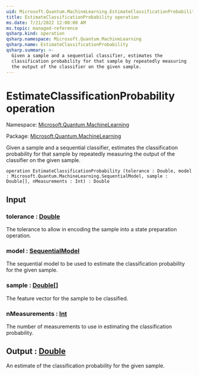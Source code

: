 ```yaml
---
uid: Microsoft.Quantum.MachineLearning.EstimateClassificationProbability
title: EstimateClassificationProbability operation
ms.date: 7/21/2022 12:00:00 AM
ms.topic: managed-reference
qsharp.kind: operation
qsharp.namespace: Microsoft.Quantum.MachineLearning
qsharp.name: EstimateClassificationProbability
qsharp.summary: >-
  Given a sample and a sequential classifier, estimates the
  classification probability for that sample by repeatedly measuring
  the output of the classifier on the given sample.
---
```


# EstimateClassificationProbability operation

Namespace: [Microsoft.Quantum.MachineLearning](xref:Microsoft.Quantum.MachineLearning)

Package: [Microsoft.Quantum.MachineLearning](https://nuget.org/packages/Microsoft.Quantum.MachineLearning)


Given a sample and a sequential classifier, estimates theclassification probability for that sample by repeatedly measuringthe output of the classifier on the given sample.

```qsharp
operation EstimateClassificationProbability (tolerance : Double, model : Microsoft.Quantum.MachineLearning.SequentialModel, sample : Double[], nMeasurements : Int) : Double
```


## Input

### tolerance : [Double](xref:microsoft.quantum.qsharp.valueliterals#double-literals)

The tolerance to allow in encoding the sample into a state preparationoperation.


### model : [SequentialModel](xref:Microsoft.Quantum.MachineLearning.SequentialModel)

The sequential model to be used to estimate the classificationprobability for the given sample.


### sample : [Double](xref:microsoft.quantum.qsharp.valueliterals#double-literals)[]

The feature vector for the sample to be classified.


### nMeasurements : [Int](xref:microsoft.quantum.qsharp.valueliterals#int-literals)

The number of measurements to use in estimating the classificationprobability.



## Output : [Double](xref:microsoft.quantum.qsharp.valueliterals#double-literals)

An estimate of the classification probability for the given sample.